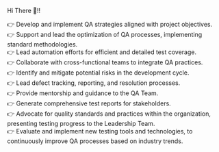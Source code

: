Hi There  👋!!

👉 Develop and implement QA strategies aligned with project objectives. <br>
👉 Support and lead the optimization of QA processes, implementing standard methodologies.<br>
👉 Lead automation efforts for efficient and detailed test coverage.<br>
👉 Collaborate with cross-functional teams to integrate QA practices.<br>
👉 Identify and mitigate potential risks in the development cycle.<br>
👉 Lead defect tracking, reporting, and resolution processes.<br>
👉 Provide mentorship and guidance to the QA Team.<br>
👉 Generate comprehensive test reports for stakeholders.<br>
👉 Advocate for quality standards and practices within the organization, presenting testing progress to the Leadership Team.<br>
👉 Evaluate and implement new testing tools and technologies, to continuously improve QA processes based on industry trends.
